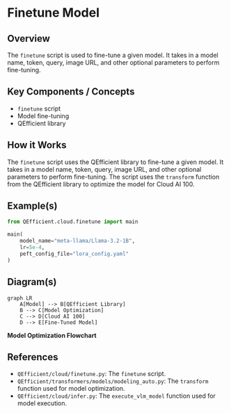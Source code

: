 # Finetune Model
## Overview
The `finetune` script is used to fine-tune a given model. It takes in a model name, token, query, image URL, and other optional parameters to perform fine-tuning.

## Key Components / Concepts
* `finetune` script
* Model fine-tuning
* QEfficient library

## How it Works
The `finetune` script uses the QEfficient library to fine-tune a given model. It takes in a model name, token, query, image URL, and other optional parameters to perform fine-tuning. The script uses the `transform` function from the QEfficient library to optimize the model for Cloud AI 100.

## Example(s)
```python
from QEfficient.cloud.finetune import main

main(
    model_name="meta-llama/Llama-3.2-1B",
    lr=5e-4,
    peft_config_file="lora_config.yaml"
)
```

## Diagram(s)
```mermaid
graph LR
    A[Model] --> B[QEfficient Library]
    B --> C[Model Optimization]
    C --> D[Cloud AI 100]
    D --> E[Fine-Tuned Model]
```
**Model Optimization Flowchart**

## References
* `QEfficient/cloud/finetune.py`: The `finetune` script.
* `QEfficient/transformers/models/modeling_auto.py`: The `transform` function used for model optimization.
* `QEfficient/cloud/infer.py`: The `execute_vlm_model` function used for model execution.